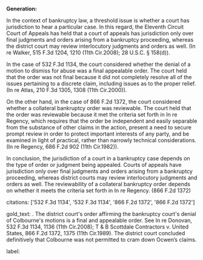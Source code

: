 **Generation:**



In the context of bankruptcy law, a threshold issue is whether a court has jurisdiction to hear a particular case. In this regard, the Eleventh Circuit Court of Appeals has held that a court of appeals has jurisdiction only over final judgments and orders arising from a bankruptcy proceeding, whereas the district court may review interlocutory judgments and orders as well. (In re Walker, 515 F.3d 1204, 1210 (11th Cir.2008); 28 U.S.C. § 158(d)).

In the case of 532 F.3d 1134, the court considered whether the denial of a motion to dismiss for abuse was a final appealable order. The court held that the order was not final because it did not completely resolve all of the issues pertaining to a discrete claim, including issues as to the proper relief. (In re Atlas, 210 F.3d 1305, 1308 (11th Cir.2000)).

On the other hand, in the case of 866 F.2d 1372, the court considered whether a collateral bankruptcy order was reviewable. The court held that the order was reviewable because it met the criteria set forth in In re Regency, which requires that the order be independent and easily separable from the substance of other claims in the action, present a need to secure prompt review in order to protect important interests of any party, and be examined in light of practical, rather than narrowly technical considerations. (In re Regency, 686 F.2d 902 (11th Cir.1982)).

In conclusion, the jurisdiction of a court in a bankruptcy case depends on the type of order or judgment being appealed. Courts of appeals have jurisdiction only over final judgments and orders arising from a bankruptcy proceeding, whereas district courts may review interlocutory judgments and orders as well. The reviewability of a collateral bankruptcy order depends on whether it meets the criteria set forth in In re Regency. (866 F.2d 1372)



citations: ['532 F.3d 1134', '532 F.3d 1134', '866 F.2d 1372', '866 F.2d 1372']

gold_text: . The district court's order affirming the bankruptcy court's denial of Colbourne's motions is a final and appealable order. See In re Donovan, 532 F.3d 1134, 1136 (11th Cir.2008); T & B Scottdale Contractors v. United States, 866 F.2d 1372, 1375 (11th Cir.1989). The district court concluded definitively that Colbourne was not permitted to cram down Ocwen’s claims.

label: 